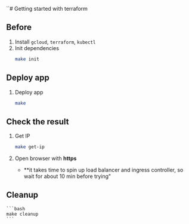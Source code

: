 ``# Getting started with terraform

## Before
1. Install `gcloud`, `terraform`, `kubectl`
1. Init dependencies
    ```bash
    make init
    ```

## Deploy app
1. Deploy app
    ```bash
    make
    ```

## Check the result
1. Get IP
    ```bash
    make get-ip
    ```

1. Open browser with **https**
    * **it takes time to spin up load balancer and ingress controller, so wait for about 10 min before trying"

## Cleanup
    ```bash
    make cleanup
    ```
